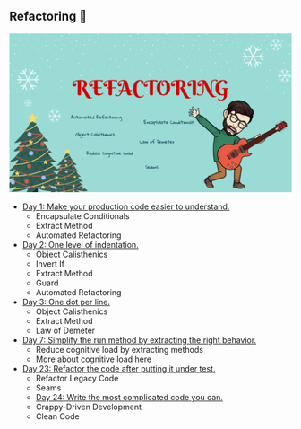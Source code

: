 ## Refactoring 🚀
![Refactoring Learning path](../img/refactoring.png)

- [Day 1: Make your production code easier to understand.](../exercise/day01/docs/challenge.md)
    - Encapsulate Conditionals
    - Extract Method
    - Automated Refactoring
- [Day 2: One level of indentation.](../exercise/day02/docs/challenge.md)
  - Object Calisthenics
  - Invert If
  - Extract Method
  - Guard
  - Automated Refactoring
- [Day 3: One dot per line.](../exercise/day03/docs/challenge.md)
  - Object Calisthenics
  - Extract Method
  - Law of Demeter
- [Day 7: Simplify the run method by extracting the right behavior.](../exercise/day07/docs/challenge.md)
  - Reduce cognitive load by extracting methods
  - More about cognitive load [here](https://speakerdeck.com/thirion/clean-code-du-point-de-vue-de-la-cognition)
- [Day 23: Refactor the code after putting it under test.](../exercise/day23/docs/challenge.md)
  - Refactor Legacy Code
  - Seams
  - [Day 24: Write the most complicated code you can.](../exercise/day24/docs/challenge.md)
  - Crappy-Driven Development
  - Clean Code